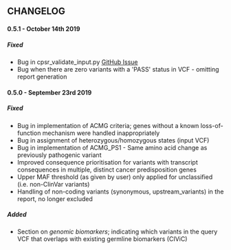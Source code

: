
## CHANGELOG

#### 0.5.1 - October 14th 2019

##### Fixed
  * Bug in cpsr_validate_input.py [GitHub Issue](https://github.com/sigven/cpsr/issues/18)
  * Bug when there are zero variants with a 'PASS' status in VCF - omitting report generation

#### 0.5.0 - September 23rd 2019

##### Fixed
  * Bug in implementation of ACMG criteria; genes without a known loss-of-function mechanism were handled inappropriately
  * Bug in assignment of heterozygous/homozygous states (input VCF)
  * Bug in implementation of ACMG_PS1 - Same amino acid change as previously pathogenic variant
  * Improved consequence prioritisation for variants with transcript consequences in multiple, distinct cancer predisposition genes
  * Upper MAF threshold (as given by user) only applied for unclassified (i.e. non-ClinVar variants)
  * Handling of non-coding variants (synonymous, upstream_variants) in the report, no longer excluded

##### Added
  * Section on _genomic biomarkers_; indicating which variants in the query VCF that overlaps with existing germline biomarkers (CIViC)
